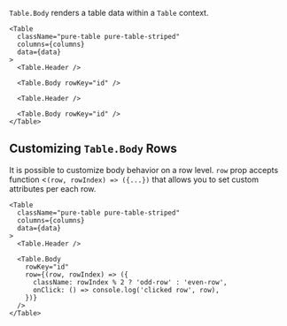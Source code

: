 `Table.Body` renders a table data within a `Table` context.

```react
<Table
  className="pure-table pure-table-striped"
  columns={columns}
  data={data}
>
  <Table.Header />

  <Table.Body rowKey="id" />

  <Table.Header />

  <Table.Body rowKey="id" />
</Table>
```

## Customizing `Table.Body` Rows

It is possible to customize body behavior on a row level. `row` prop accepts function <`(row, rowIndex) => ({...})` that allows you to set custom attributes per each row.

```react
<Table
  className="pure-table pure-table-striped"
  columns={columns}
  data={data}
>
  <Table.Header />

  <Table.Body
    rowKey="id"
    row={(row, rowIndex) => ({
      className: rowIndex % 2 ? 'odd-row' : 'even-row',
      onClick: () => console.log('clicked row', row),
    })}
  />
</Table>
```
